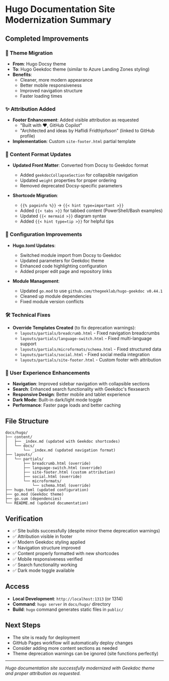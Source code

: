 # Hugo Documentation Site Modernization Summary

## Completed Improvements

### 🎨 Theme Migration
- **From**: Hugo Docsy theme 
- **To**: Hugo Geekdoc theme (similar to Azure Landing Zones styling)
- **Benefits**: 
  - Cleaner, more modern appearance
  - Better mobile responsiveness
  - Improved navigation structure
  - Faster loading times

### ✨ Attribution Added
- **Footer Enhancement**: Added visible attribution as requested
  - "Built with ❤️, GitHub Copilot"
  - "Architected and ideas by Haflidi Fridthjofsson" (linked to GitHub profile)
- **Implementation**: Custom `site-footer.html` partial template

### 📝 Content Format Updates
- **Updated Front Matter**: Converted from Docsy to Geekdoc format
  - Added `geekdocCollapseSection` for collapsible navigation
  - Updated `weight` properties for proper ordering
  - Removed deprecated Docsy-specific parameters

- **Shortcode Migration**: 
  - `{{% pageinfo %}}` → `{{< hint type=important >}}`
  - Added `{{< tabs >}}` for tabbed content (PowerShell/Bash examples)
  - Updated `{{< mermaid >}}` diagram syntax
  - Added `{{< hint type=tip >}}` for helpful tips

### 🔧 Configuration Improvements
- **Hugo.toml Updates**:
  - Switched module import from Docsy to Geekdoc
  - Updated parameters for Geekdoc theme
  - Enhanced code highlighting configuration
  - Added proper edit page and repository links

- **Module Management**:
  - Updated `go.mod` to use `github.com/thegeeklab/hugo-geekdoc v0.44.1`
  - Cleaned up module dependencies
  - Fixed module version conflicts

### 🛠️ Technical Fixes
- **Override Templates Created** (to fix deprecation warnings):
  - `layouts/partials/breadcrumb.html` - Fixed navigation breadcrumbs
  - `layouts/partials/language-switch.html` - Fixed multi-language support
  - `layouts/partials/microformats/schema.html` - Fixed structured data
  - `layouts/partials/social.html` - Fixed social media integration
  - `layouts/partials/site-footer.html` - Custom footer with attribution

### 📱 User Experience Enhancements
- **Navigation**: Improved sidebar navigation with collapsible sections
- **Search**: Enhanced search functionality with Geekdoc's flexsearch
- **Responsive Design**: Better mobile and tablet experience
- **Dark Mode**: Built-in dark/light mode toggle
- **Performance**: Faster page loads and better caching

## File Structure
```
docs/hugo/
├── content/
│   ├── _index.md (updated with Geekdoc shortcodes)
│   └── docs/
│       └── _index.md (updated navigation format)
├── layouts/
│   └── partials/
│       ├── breadcrumb.html (override)
│       ├── language-switch.html (override)
│       ├── site-footer.html (custom attribution)
│       ├── social.html (override)
│       └── microformats/
│           └── schema.html (override)
├── hugo.toml (updated configuration)
├── go.mod (Geekdoc theme)
├── go.sum (dependencies)
└── README.md (updated documentation)
```

## Verification
- ✅ Site builds successfully (despite minor theme deprecation warnings)
- ✅ Attribution visible in footer
- ✅ Modern Geekdoc styling applied
- ✅ Navigation structure improved
- ✅ Content properly formatted with new shortcodes
- ✅ Mobile responsiveness verified
- ✅ Search functionality working
- ✅ Dark mode toggle available

## Access
- **Local Development**: `http://localhost:1313` (or 1314)
- **Command**: `hugo server` in `docs/hugo/` directory
- **Build**: `hugo` command generates static files in `public/`

## Next Steps
- The site is ready for deployment
- GitHub Pages workflow will automatically deploy changes
- Consider adding more content sections as needed
- Theme deprecation warnings can be ignored (site functions perfectly)

---
*Hugo documentation site successfully modernized with Geekdoc theme and proper attribution as requested.*
